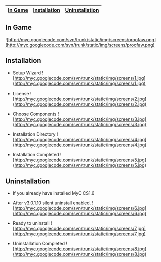 | [In Game](http://code.google.com/p/myc/wiki/Screenshots#In_Game) | [Installation](http://code.google.com/p/myc/wiki/Screenshots#Installation) | [Uninstallation](http://code.google.com/p/myc/wiki/Screenshots#Uninstallation) |
|:-----------------------------------------------------------------|:---------------------------------------------------------------------------|:-------------------------------------------------------------------------------|

## In Game ##

![http://myc.googlecode.com/svn/trunk/static/img/screens/proofaw.png](http://myc.googlecode.com/svn/trunk/static/img/screens/proofaw.png)

## Installation ##

  * Setup Wizard
![http://myc.googlecode.com/svn/trunk/static/img/screens/1.jpg](http://myc.googlecode.com/svn/trunk/static/img/screens/1.jpg)

  * License
![http://myc.googlecode.com/svn/trunk/static/img/screens/2.jpg](http://myc.googlecode.com/svn/trunk/static/img/screens/2.jpg)

  * Choose Components
![http://myc.googlecode.com/svn/trunk/static/img/screens/3.jpg](http://myc.googlecode.com/svn/trunk/static/img/screens/3.jpg)

  * Installation Directory
![http://myc.googlecode.com/svn/trunk/static/img/screens/4.jpg](http://myc.googlecode.com/svn/trunk/static/img/screens/4.jpg)

  * Installation Completed
![http://myc.googlecode.com/svn/trunk/static/img/screens/5.jpg](http://myc.googlecode.com/svn/trunk/static/img/screens/5.jpg)

## Uninstallation ##

  * If you already have installed MyC CS1.6
  * After v3.0.1.10 silent uninstall enabled.
![http://myc.googlecode.com/svn/trunk/static/img/screens/6.jpg](http://myc.googlecode.com/svn/trunk/static/img/screens/6.jpg)

  * Ready to uninstall
![http://myc.googlecode.com/svn/trunk/static/img/screens/7.jpg](http://myc.googlecode.com/svn/trunk/static/img/screens/7.jpg)

  * Uninstallation Completed
![http://myc.googlecode.com/svn/trunk/static/img/screens/8.jpg](http://myc.googlecode.com/svn/trunk/static/img/screens/8.jpg)